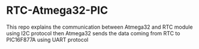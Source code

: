 # RTC-Atmega32-PIC
This repo explains the communication between Atmega32 and RTC module using I2C protocol then Atmega32 sends the data coming from RTC to PIC16F877A using UART protocol
